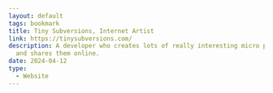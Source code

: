 ```yaml
---
layout: default
tags: bookmark
title: Tiny Subversions, Internet Artist
link: https://tinysubversions.com/
description: A developer who creates lots of really interesting micro projects
  and shares them online.
date: 2024-04-12
type:
  - Website
---
```

